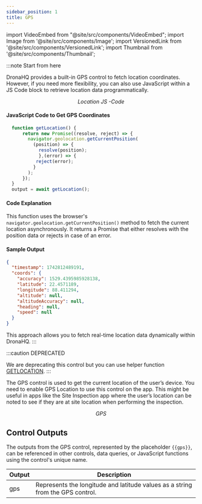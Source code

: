 ```yaml
---
sidebar_position: 1
title: GPS
---
```


import VideoEmbed from "@site/src/components/VideoEmbed";
import Image from '@site/src/components/Image';
import VersionedLink from '@site/src/components/VersionedLink';
import Thumbnail from '@site/src/components/Thumbnail';

:::note Start from here


DronaHQ provides a built-in GPS control to fetch location coordinates. However, if you need more flexibility, you can also use JavaScript within a JS Code block to retrieve location data programmatically.  

<figure>
  <Thumbnail src="/img/reference/controls/gps/js.png" alt="GPS" />
  <figcaption align = "center"><i>Location JS -Code</i></figcaption>
</figure>

#### JavaScript Code to Get GPS Coordinates  

```javascript
  function getLocation() {
      return new Promise((resolve, reject) => {
        navigator.geolocation.getCurrentPosition(
          (position) => {
            resolve(position);
            },(error) => {
           reject(error);
          }
        );
      });
  }
  output = await getLocation();
```

#### Code Explanation  

This function uses the browser's `navigator.geolocation.getCurrentPosition()` method to fetch the current location asynchronously. It returns a Promise that either resolves with the position data or rejects in case of an error.  

#### Sample Output  

```json
{
  "timestamp": 1742812489191,
  "coords": {
    "accuracy": 1529.4395985928138,
    "latitude": 22.4571189,
    "longitude": 88.411294,
    "altitude": null,
    "altitudeAccuracy": null,
    "heading": null,
    "speed": null
  }
}
```

This approach allows you to fetch real-time location data dynamically within DronaHQ.
:::

:::caution DEPRECATED

We are deprecating this control but you can use helper function [GETLOCATION](../keywords-js-utilities/Helper.md/#getlocation).
:::

The GPS control is used to get the current location of the user’s device. You need to enable GPS Location to use this control on the app. This might be useful in apps like the Site Inspection app where the user’s location can be noted to see if they are at site location when performing the inspection.

<figure>
  <Thumbnail src="/img/reference/controls/gps/preview.png" alt="GPS" />
  <figcaption align = "center"><i>GPS</i></figcaption>
</figure>






## Control Outputs

The outputs from the GPS control, represented by the placeholder `{{gps}}`, can be referenced in other controls, data queries, or JavaScript functions using the control's unique name.

| Output       | Description                                                                                                  |
|--------------|--------------------------------------------------------------------------------------------------------------|
| gps    | Represents the longitude and latitude values as a string from  the GPS control.                        |